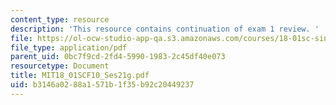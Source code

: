 ```yaml
---
content_type: resource
description: 'This resource contains continuation of exam 1 review. '
file: https://ol-ocw-studio-app-qa.s3.amazonaws.com/courses/18-01sc-single-variable-calculus-fall-2010/b3146a0288a1571b1f35b92c20449237_MIT18_01SCF10_Ses21g.pdf
file_type: application/pdf
parent_uid: 0bc7f9cd-2fd4-5990-1983-2c45df40e073
resourcetype: Document
title: MIT18_01SCF10_Ses21g.pdf
uid: b3146a02-88a1-571b-1f35-b92c20449237
---
```

